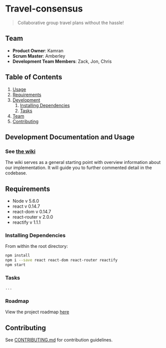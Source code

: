 # Travel-consensus

> Collaborative group travel plans without the hassle!

## Team

  - __Product Owner__: Kamran
  - __Scrum Master__: Amberley
  - __Development Team Members__: Zack, Jon, Chris

## Table of Contents

1. [Usage](#Usage)
1. [Requirements](#requirements)
1. [Development](#development)
    1. [Installing Dependencies](#installing-dependencies)
    1. [Tasks](#tasks)
1. [Team](#team)
1. [Contributing](#contributing)

## Development Documentation and Usage

### See [the wiki](https://github.com/travel-consensus/travel-consensus/wiki)

The wiki serves as a general starting point with overview information about our implementation. It will guide you to further commented detail in the codebase.

## Requirements

- Node 					v 5.6.0
- react 				v 0.14.7
- react-dom 		v 0.14.7
- react-router 	v 2.0.0
- reactify 			v 1.1.1

### Installing Dependencies

From within the root directory:

```sh
npm install
npm i --save react react-dom react-router reactify
npm start
```

### Tasks

```sh
...
````

### Roadmap

View the project roadmap [here](https://github.com/travel-consensus/travel-consensus/wiki/Project-Vision)


## Contributing

See [CONTRIBUTING.md](https://github.com/travel-consensus/travel-consensus/blob/master/CONTRIBUTING.md) for contribution guidelines.
